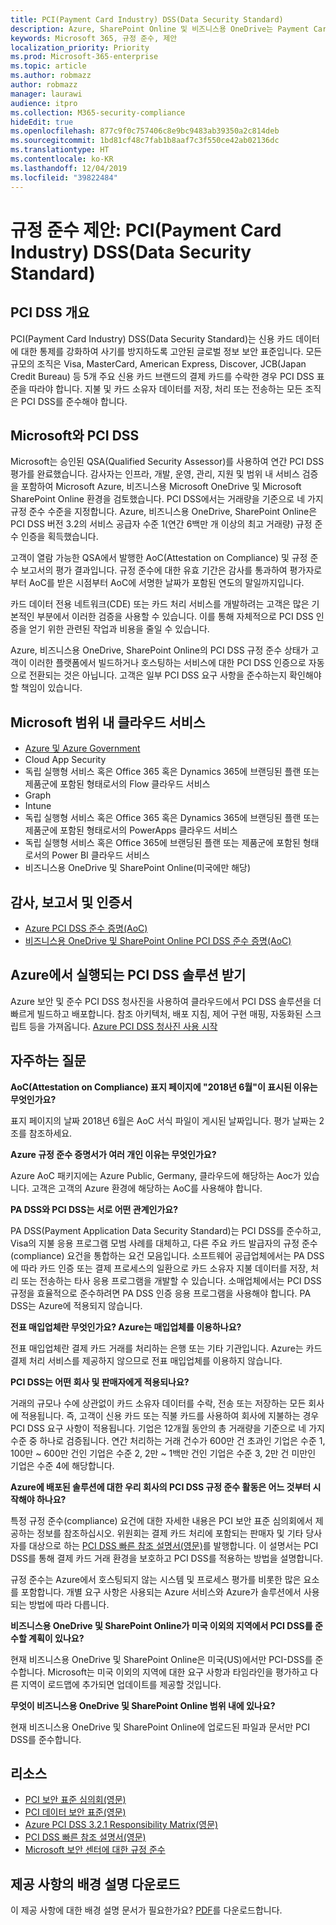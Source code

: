 ```yaml
---
title: PCI(Payment Card Industry) DSS(Data Security Standard)
description: Azure, SharePoint Online 및 비즈니스용 OneDrive는 Payment Card Industry Data Security 표준 수준 1 버전 3.2를 준수합니다.
keywords: Microsoft 365, 규정 준수, 제안
localization_priority: Priority
ms.prod: Microsoft-365-enterprise
ms.topic: article
ms.author: robmazz
author: robmazz
manager: laurawi
audience: itpro
ms.collection: M365-security-compliance
hideEdit: true
ms.openlocfilehash: 877c9f0c757406c8e9bc9483ab39350a2c814deb
ms.sourcegitcommit: 1bd81cf48c7fab1b8aaf7c3f550ce42ab02136dc
ms.translationtype: HT
ms.contentlocale: ko-KR
ms.lasthandoff: 12/04/2019
ms.locfileid: "39822484"
---
```

# <a name="compliance-offering-payment-card-industry-pci-data-security-standard-dss"></a>규정 준수 제안: PCI(Payment Card Industry) DSS(Data Security Standard)

## <a name="pci-dss-overview"></a>PCI DSS 개요

PCI(Payment Card Industry) DSS(Data Security Standard)는 신용 카드 데이터에 대한 통제를 강화하여 사기를 방지하도록 고안된 글로벌 정보 보안 표준입니다. 모든 규모의 조직은 Visa, MasterCard, American Express, Discover, JCB(Japan Credit Bureau) 등 5개 주요 신용 카드 브랜드의 결제 카드를 수락한 경우 PCI DSS 표준을 따라야 합니다. 지불 및 카드 소유자 데이터를 저장, 처리 또는 전송하는 모든 조직은 PCI DSS를 준수해야 합니다.

## <a name="microsoft-and-pci-dss"></a>Microsoft와 PCI DSS

Microsoft는 승인된 QSA(Qualified Security Assessor)를 사용하여 연간 PCI DSS 평가를 완료했습니다. 감사자는 인프라, 개발, 운영, 관리, 지원 및 범위 내 서비스 검증을 포함하여 Microsoft Azure, 비즈니스용 Microsoft OneDrive 및 Microsoft SharePoint Online 환경을 검토했습니다. PCI DSS에서는 거래량을 기준으로 네 가지 규정 준수 수준을 지정합니다. Azure, 비즈니스용 OneDrive, SharePoint Online은 PCI DSS 버전 3.2의 서비스 공급자 수준 1(연간 6백만 개 이상의 최고 거래량) 규정 준수 인증을 획득했습니다.

고객이 열람 가능한 QSA에서 발행한 AoC(Attestation on Compliance) 및 규정 준수 보고서의 평가 결과입니다. 규정 준수에 대한 유효 기간은 감사를 통과하여 평가자로부터 AoC를 받은 시점부터 AoC에 서명한 날짜가 포함된 연도의 말일까지입니다. 

카드 데이터 전용 네트워크(CDE) 또는 카드 처리 서비스를 개발하려는 고객은 많은 기본적인 부분에서 이러한 검증을 사용할 수 있습니다. 이를 통해 자체적으로 PCI DSS 인증을 얻기 위한 관련된 작업과 비용을 줄일 수 있습니다.

Azure, 비즈니스용 OneDrive, SharePoint Online의 PCI DSS 규정 준수 상태가 고객이 이러한 플랫폼에서 빌드하거나 호스팅하는 서비스에 대한 PCI DSS 인증으로 자동으로 전환되는 것은 아닙니다. 고객은 일부 PCI DSS 요구 사항을 준수하는지 확인해야 할 책임이 있습니다.

## <a name="microsoft-in-scope-cloud-services"></a>Microsoft 범위 내 클라우드 서비스

- [Azure 및 Azure Government](https://aka.ms/AzureCompliance)
- Cloud App Security
- 독립 실행형 서비스 혹은 Office 365 혹은 Dynamics 365에 브랜딩된 플랜 또는 제품군에 포함된 형태로서의 Flow 클라우드 서비스
- Graph
- Intune
- 독립 실행형 서비스 혹은 Office 365 혹은 Dynamics 365에 브랜딩된 플랜 또는 제품군에 포함된 형태로서의 PowerApps 클라우드 서비스
- 독립 실행형 서비스 혹은 Office 365에 브랜딩된 플랜 또는 제품군에 포함된 형태로서의 Power BI 클라우드 서비스
- 비즈니스용 OneDrive 및 SharePoint Online(미국에만 해당)

## <a name="audit-reports-and-certificates"></a>감사, 보고서 및 인증서

- [Azure PCI DSS 준수 증명(AoC)](https://aka.ms/azure-pci)
- [비즈니스용 OneDrive 및 SharePoint Online PCI DSS 준수 증명(AoC)](https://aka.ms/spo-pci)

## <a name="get-your-pci-dss-solution-running-on-azure"></a>Azure에서 실행되는 PCI DSS 솔루션 받기

Azure 보안 및 준수 PCI DSS 청사진을 사용하여 클라우드에서 PCI DSS 솔루션을 더 빠르게 빌드하고 배포합니다. 참조 아키텍처, 배포 지침, 제어 구현 매핑, 자동화된 스크립트 등을 가져옵니다. [Azure PCI DSS 청사진 사용 시작](https://aka.ms/pciblueprint)

## <a name="frequently-asked-questions"></a>자주하는 질문

**AoC(Attestation on Compliance) 표지 페이지에 "2018년 6월"이 표시된 이유는 무엇인가요?**

표지 페이지의 날짜 2018년 6월은 AoC 서식 파일이 게시된 날짜입니다. 평가 날짜는 2조를 참조하세요.

**Azure 규정 준수 증명서가 여러 개인 이유는 무엇인가요?**

Azure AoC 패키지에는 Azure Public, Germany, 클라우드에 해당하는 Aoc가 있습니다. 고객은 고객의 Azure 환경에 해당하는 AoC를 사용해야 합니다.  

**PA DSS와 PCI DSS는 서로 어떤 관계인가요?**

PA DSS(Payment Application Data Security Standard)는 PCI DSS를 준수하고, Visa의 지불 응용 프로그램 모범 사례를 대체하고, 다른 주요 카드 발급자의 규정 준수(compliance) 요건을 통합하는 요건 모음입니다. 소프트웨어 공급업체에서는 PA DSS에 따라 카드 인증 또는 결제 프로세스의 일환으로 카드 소유자 지불 데이터를 저장, 처리 또는 전송하는 타사 응용 프로그램을 개발할 수 있습니다. 소매업체에서는 PCI DSS 규정을 효율적으로 준수하려면 PA DSS 인증 응용 프로그램을 사용해야 합니다. PA DSS는 Azure에 적용되지 않습니다.

**전표 매입업체란 무엇인가요? Azure는 매입업체를 이용하나요?**

전표 매입업체란 결제 카드 거래를 처리하는 은행 또는 기타 기관입니다. Azure는 카드 결제 처리 서비스를 제공하지 않으므로 전표 매입업체를 이용하지 않습니다.

**PCI DSS는 어떤 회사 및 판매자에게 적용되나요?**

거래의 규모나 수에 상관없이 카드 소유자 데이터를 수락, 전송 또는 저장하는 모든 회사에 적용됩니다. 즉, 고객이 신용 카드 또는 직불 카드를 사용하여 회사에 지불하는 경우 PCI DSS 요구 사항이 적용됩니다. 기업은 12개월 동안의 총 거래량을 기준으로 네 가지 수준 중 하나로 검증됩니다. 연간 처리하는 거래 건수가 600만 건 초과인 기업은 수준 1, 100만 ~ 600만 건인 기업은 수준 2, 2만 ~ 1백만 건인 기업은 수준 3, 2만 건 미만인 기업은 수준 4에 해당합니다.

**Azure에 배포된 솔루션에 대한 우리 회사의 PCI DSS 규정 준수 활동은 어느 것부터 시작해야 하나요?**

특정 규정 준수(compliance) 요건에 대한 자세한 내용은 PCI 보안 표준 심의회에서 제공하는 정보를 참조하십시오. 위원회는 결제 카드 처리에 포함되는 판매자 및 기타 당사자를 대상으로 하는 [PCI DSS 빠른 참조 설명서(영문)](https://www.pcisecuritystandards.org/documents/PCISSC%20QRG%20August%202014%20-print.pdf)를 발행합니다. 이 설명서는 PCI DSS를 통해 결제 카드 거래 환경을 보호하고 PCI DSS를 적용하는 방법을 설명합니다.

규정 준수는 Azure에서 호스팅되지 않는 시스템 및 프로세스 평가를 비롯한 많은 요소를 포함합니다. 개별 요구 사항은 사용되는 Azure 서비스와 Azure가 솔루션에서 사용되는 방법에 따라 다릅니다.

**비즈니스용 OneDrive 및 SharePoint Online가 미국 이외의 지역에서 PCI DSS를 준수할 계획이 있나요?**

현재 비즈니스용 OneDrive 및 SharePoint Online은 미국(US)에서만 PCI-DSS를 준수합니다. Microsoft는 미국 이외의 지역에 대한 요구 사항과 타임라인을 평가하고 다른 지역이 로드맵에 추가되면 업데이트를 제공할 것입니다.

**무엇이 비즈니스용 OneDrive 및 SharePoint Online 범위 내에 있나요?**

현재 비즈니스용 OneDrive 및 SharePoint Online에 업로드된 파일과 문서만 PCI DSS를 준수합니다.

## <a name="resources"></a>리소스

- [PCI 보안 표준 심의회(영문)](https://www.pcisecuritystandards.org/)
- [PCI 데이터 보안 표준(영문)](https://www.pcisecuritystandards.org/documents/PCI_DSS_v3-1.pdf)
- [Azure PCI DSS 3.2.1 Responsibility Matrix(영문)](https://aka.ms/pciresponsibilitymatrix)
- [PCI DSS 빠른 참조 설명서(영문)](https://www.pcisecuritystandards.org/documents/PCISSC%20QRG%20August%202014%20-print.pdf)
- [Microsoft 보안 센터에 대한 규정 준수](https://www.microsoft.com/trust-center/compliance/compliance-overview)

## <a name="download-the-offering-backgrounder"></a>제공 사항의 배경 설명 다운로드

이 제공 사항에 대한 배경 설명 문서가 필요한가요? [PDF](https://download.microsoft.com/download/3/7/7/377F1BBC-37D5-4677-AB4A-7C01D089CA67/PCI-DSS-Compliance.pdf)를 다운로드합니다.
